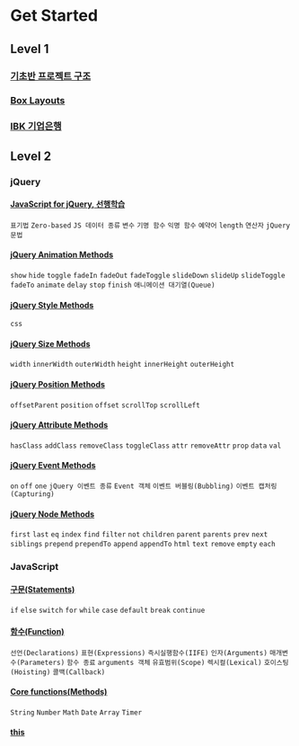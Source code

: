 # Get Started

## Level 1

### [기초반 프로젝트 구조](https://github.com/HeropCode/Public-Basic)

### [Box Layouts](https://github.com/HeropCode/Box-Layouts)

### [IBK 기업은행](https://github.com/HeropCode/IBK-IndustrialBank)

## Level 2

### jQuery

#### [JavaScript for jQuery, 선행학습](https://parkyoungwoong.github.io/setPresentation/presentations/level2/jquery/prior_learning)

`표기법` `Zero-based` `JS 데이터 종류` `변수` `기명 함수` `익명 함수` `예약어` `length` `연산자` `jQuery 문법`

#### [jQuery Animation Methods](https://parkyoungwoong.github.io/setPresentation/presentations/level2/jquery/animation)

`show` `hide` `toggle` `fadeIn` `fadeOut` `fadeToggle` `slideDown` `slideUp` `slideToggle` `fadeTo` `animate` `delay` `stop` `finish` `애니메이션 대기열(Queue)`

#### [jQuery Style Methods](https://parkyoungwoong.github.io/setPresentation/presentations/level2/jquery/style)

`css`

#### [jQuery Size Methods](https://parkyoungwoong.github.io/setPresentation/presentations/level2/jquery/size)

`width` `innerWidth` `outerWidth` `height` `innerHeight` `outerHeight`

#### [jQuery Position Methods](https://parkyoungwoong.github.io/setPresentation/presentations/level2/jquery/position)

`offsetParent` `position` `offset` `scrollTop` `scrollLeft`

#### [jQuery Attribute Methods](https://parkyoungwoong.github.io/setPresentation/presentations/level2/jquery/attribute)

`hasClass` `addClass` `removeClass` `toggleClass` `attr` `removeAttr` `prop` `data` `val`

#### [jQuery Event Methods](https://parkyoungwoong.github.io/setPresentation/presentations/level2/jquery/event)

`on` `off` `one` `jQuery 이벤트 종류` `Event 객체` `이벤트 버블링(Bubbling)` `이벤트 캡처링(Capturing)`
 
#### [jQuery Node Methods](https://parkyoungwoong.github.io/setPresentation/presentations/level2/jquery/node)

`first` `last` `eq` `index` `find` `filter` `not` `children` `parent` `parents` `prev` `next` `siblings` `prepend` `prependTo` `append` `appendTo` `html` `text` `remove` `empty` `each`

### JavaScript

#### [구문(Statements)](https://parkyoungwoong.github.io/setPresentation/presentations/level2/javascript/statements)

`if` `else` `switch` `for` `while` `case` `default` `break` `continue`

#### [함수(Function)](https://parkyoungwoong.github.io/setPresentation/presentations/level2/javascript/function)

`선언(Declarations)` `표현(Expressions)` `즉시실행함수(IIFE)` `인자(Arguments)` `매개변수(Parameters)` `함수 종료` `arguments 객체` `유효범위(Scope)` `렉시컬(Lexical)` `호이스팅(Hoisting)` `콜백(Callback)`

#### [Core functions(Methods)](https://parkyoungwoong.github.io/setPresentation/presentations/level2/javascript/core_functions)

`String` `Number` `Math` `Date` `Array` `Timer`

#### [this](https://parkyoungwoong.github.io/setPresentation/presentations/level2/javascript/this)
